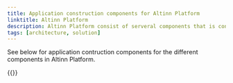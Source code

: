 ```yaml
---
title: Application construction components for Altinn Platform
linktitle: Altinn Platform
description: Altinn Platform consist of serveral components that is constructed with help of different frameworks and components. 
tags: [architecture, solution]
---
```


See below for application contruction components for the different components in Altinn Platform.

{{<children>}}